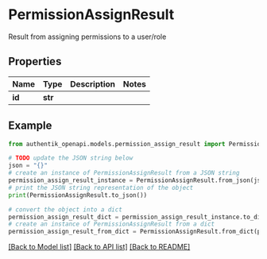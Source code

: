 # PermissionAssignResult

Result from assigning permissions to a user/role

## Properties

Name | Type | Description | Notes
------------ | ------------- | ------------- | -------------
**id** | **str** |  | 

## Example

```python
from authentik_openapi.models.permission_assign_result import PermissionAssignResult

# TODO update the JSON string below
json = "{}"
# create an instance of PermissionAssignResult from a JSON string
permission_assign_result_instance = PermissionAssignResult.from_json(json)
# print the JSON string representation of the object
print(PermissionAssignResult.to_json())

# convert the object into a dict
permission_assign_result_dict = permission_assign_result_instance.to_dict()
# create an instance of PermissionAssignResult from a dict
permission_assign_result_from_dict = PermissionAssignResult.from_dict(permission_assign_result_dict)
```
[[Back to Model list]](../README.md#documentation-for-models) [[Back to API list]](../README.md#documentation-for-api-endpoints) [[Back to README]](../README.md)


